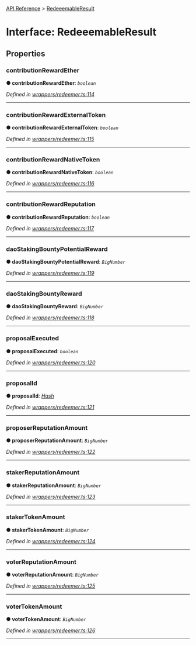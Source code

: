 [API Reference](../README.md) > [RedeeemableResult](../interfaces/RedeeemableResult.md)



# Interface: RedeeemableResult


## Properties
<a id="contributionRewardEther"></a>

###  contributionRewardEther

**●  contributionRewardEther**:  *`boolean`* 

*Defined in [wrappers/redeemer.ts:114](https://github.com/daostack/arc.js/blob/f343aa24/lib/wrappers/redeemer.ts#L114)*





___

<a id="contributionRewardExternalToken"></a>

###  contributionRewardExternalToken

**●  contributionRewardExternalToken**:  *`boolean`* 

*Defined in [wrappers/redeemer.ts:115](https://github.com/daostack/arc.js/blob/f343aa24/lib/wrappers/redeemer.ts#L115)*





___

<a id="contributionRewardNativeToken"></a>

###  contributionRewardNativeToken

**●  contributionRewardNativeToken**:  *`boolean`* 

*Defined in [wrappers/redeemer.ts:116](https://github.com/daostack/arc.js/blob/f343aa24/lib/wrappers/redeemer.ts#L116)*





___

<a id="contributionRewardReputation"></a>

###  contributionRewardReputation

**●  contributionRewardReputation**:  *`boolean`* 

*Defined in [wrappers/redeemer.ts:117](https://github.com/daostack/arc.js/blob/f343aa24/lib/wrappers/redeemer.ts#L117)*





___

<a id="daoStakingBountyPotentialReward"></a>

###  daoStakingBountyPotentialReward

**●  daoStakingBountyPotentialReward**:  *`BigNumber`* 

*Defined in [wrappers/redeemer.ts:119](https://github.com/daostack/arc.js/blob/f343aa24/lib/wrappers/redeemer.ts#L119)*





___

<a id="daoStakingBountyReward"></a>

###  daoStakingBountyReward

**●  daoStakingBountyReward**:  *`BigNumber`* 

*Defined in [wrappers/redeemer.ts:118](https://github.com/daostack/arc.js/blob/f343aa24/lib/wrappers/redeemer.ts#L118)*





___

<a id="proposalExecuted"></a>

###  proposalExecuted

**●  proposalExecuted**:  *`boolean`* 

*Defined in [wrappers/redeemer.ts:120](https://github.com/daostack/arc.js/blob/f343aa24/lib/wrappers/redeemer.ts#L120)*





___

<a id="proposalId"></a>

###  proposalId

**●  proposalId**:  *[Hash](../#Hash)* 

*Defined in [wrappers/redeemer.ts:121](https://github.com/daostack/arc.js/blob/f343aa24/lib/wrappers/redeemer.ts#L121)*





___

<a id="proposerReputationAmount"></a>

###  proposerReputationAmount

**●  proposerReputationAmount**:  *`BigNumber`* 

*Defined in [wrappers/redeemer.ts:122](https://github.com/daostack/arc.js/blob/f343aa24/lib/wrappers/redeemer.ts#L122)*





___

<a id="stakerReputationAmount"></a>

###  stakerReputationAmount

**●  stakerReputationAmount**:  *`BigNumber`* 

*Defined in [wrappers/redeemer.ts:123](https://github.com/daostack/arc.js/blob/f343aa24/lib/wrappers/redeemer.ts#L123)*





___

<a id="stakerTokenAmount"></a>

###  stakerTokenAmount

**●  stakerTokenAmount**:  *`BigNumber`* 

*Defined in [wrappers/redeemer.ts:124](https://github.com/daostack/arc.js/blob/f343aa24/lib/wrappers/redeemer.ts#L124)*





___

<a id="voterReputationAmount"></a>

###  voterReputationAmount

**●  voterReputationAmount**:  *`BigNumber`* 

*Defined in [wrappers/redeemer.ts:125](https://github.com/daostack/arc.js/blob/f343aa24/lib/wrappers/redeemer.ts#L125)*





___

<a id="voterTokenAmount"></a>

###  voterTokenAmount

**●  voterTokenAmount**:  *`BigNumber`* 

*Defined in [wrappers/redeemer.ts:126](https://github.com/daostack/arc.js/blob/f343aa24/lib/wrappers/redeemer.ts#L126)*





___


